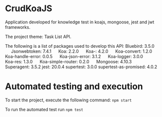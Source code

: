 # CrudKoaJS

Application developed for knowledge test in koajs, mongoose, jest and jwt frameworks.

The project theme: Task List API.

The following is a list of packages used to develop this API:
	 Bluebird: 3.5.0
     Jsonwebtoken: 7.4.1
     Koa: 2.2.0
     Koa-:  4.2.0
     Koa-convert:  1.2.0
     Koa-handle-error:  0.0.5
     Koa-json-error:  3.1.2
     Koa-logger:  3.0.0
     Koa-res:  1.3.0
     Koa-simple-router:  0.2.0
     Mongoose:  4.10.3
     Superagent:  3.5.2
	 jest: 20.0.4
     supertest: 3.0.0
     supertest-as-promised: 4.0.2


# Automated testing and execution

To start the project, execute the following command:
``` npm start ```


To run the automated test run
``` npm test ```

